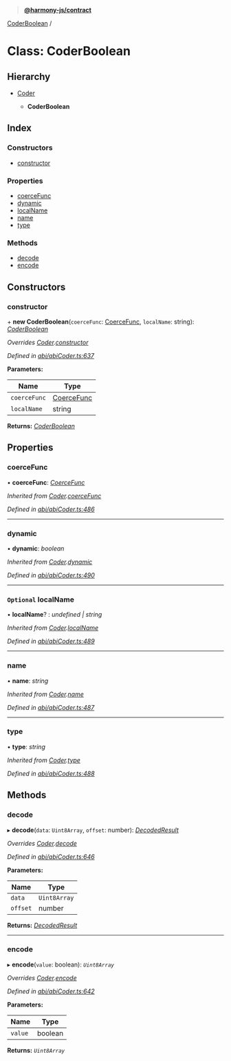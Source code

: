 > **[@harmony-js/contract](../README.md)**

[CoderBoolean](coderboolean.md) /

# Class: CoderBoolean

## Hierarchy

* [Coder](coder.md)

  * **CoderBoolean**

## Index

### Constructors

* [constructor](coderboolean.md#constructor)

### Properties

* [coerceFunc](coderboolean.md#coercefunc)
* [dynamic](coderboolean.md#dynamic)
* [localName](coderboolean.md#optional-localname)
* [name](coderboolean.md#name)
* [type](coderboolean.md#type)

### Methods

* [decode](coderboolean.md#decode)
* [encode](coderboolean.md#encode)

## Constructors

###  constructor

\+ **new CoderBoolean**(`coerceFunc`: [CoerceFunc](../README.md#coercefunc), `localName`: string): *[CoderBoolean](coderboolean.md)*

*Overrides [Coder](coder.md).[constructor](coder.md#constructor)*

*Defined in [abi/abiCoder.ts:637](https://github.com/harmony-one/sdk/blob/3ec028a/packages/harmony-contract/src/abi/abiCoder.ts#L637)*

**Parameters:**

Name | Type |
------ | ------ |
`coerceFunc` | [CoerceFunc](../README.md#coercefunc) |
`localName` | string |

**Returns:** *[CoderBoolean](coderboolean.md)*

## Properties

###  coerceFunc

• **coerceFunc**: *[CoerceFunc](../README.md#coercefunc)*

*Inherited from [Coder](coder.md).[coerceFunc](coder.md#coercefunc)*

*Defined in [abi/abiCoder.ts:486](https://github.com/harmony-one/sdk/blob/3ec028a/packages/harmony-contract/src/abi/abiCoder.ts#L486)*

___

###  dynamic

• **dynamic**: *boolean*

*Inherited from [Coder](coder.md).[dynamic](coder.md#dynamic)*

*Defined in [abi/abiCoder.ts:490](https://github.com/harmony-one/sdk/blob/3ec028a/packages/harmony-contract/src/abi/abiCoder.ts#L490)*

___

### `Optional` localName

• **localName**? : *undefined | string*

*Inherited from [Coder](coder.md).[localName](coder.md#optional-localname)*

*Defined in [abi/abiCoder.ts:489](https://github.com/harmony-one/sdk/blob/3ec028a/packages/harmony-contract/src/abi/abiCoder.ts#L489)*

___

###  name

• **name**: *string*

*Inherited from [Coder](coder.md).[name](coder.md#name)*

*Defined in [abi/abiCoder.ts:487](https://github.com/harmony-one/sdk/blob/3ec028a/packages/harmony-contract/src/abi/abiCoder.ts#L487)*

___

###  type

• **type**: *string*

*Inherited from [Coder](coder.md).[type](coder.md#type)*

*Defined in [abi/abiCoder.ts:488](https://github.com/harmony-one/sdk/blob/3ec028a/packages/harmony-contract/src/abi/abiCoder.ts#L488)*

## Methods

###  decode

▸ **decode**(`data`: `Uint8Array`, `offset`: number): *[DecodedResult](../interfaces/decodedresult.md)*

*Overrides [Coder](coder.md).[decode](coder.md#abstract-decode)*

*Defined in [abi/abiCoder.ts:646](https://github.com/harmony-one/sdk/blob/3ec028a/packages/harmony-contract/src/abi/abiCoder.ts#L646)*

**Parameters:**

Name | Type |
------ | ------ |
`data` | `Uint8Array` |
`offset` | number |

**Returns:** *[DecodedResult](../interfaces/decodedresult.md)*

___

###  encode

▸ **encode**(`value`: boolean): *`Uint8Array`*

*Overrides [Coder](coder.md).[encode](coder.md#abstract-encode)*

*Defined in [abi/abiCoder.ts:642](https://github.com/harmony-one/sdk/blob/3ec028a/packages/harmony-contract/src/abi/abiCoder.ts#L642)*

**Parameters:**

Name | Type |
------ | ------ |
`value` | boolean |

**Returns:** *`Uint8Array`*